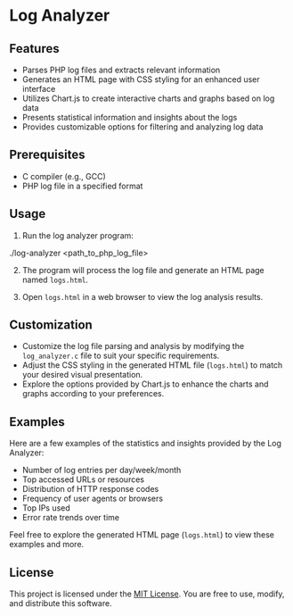 # Log Analyzer

## Features

- Parses PHP log files and extracts relevant information
- Generates an HTML page with CSS styling for an enhanced user interface
- Utilizes Chart.js to create interactive charts and graphs based on log data
- Presents statistical information and insights about the logs
- Provides customizable options for filtering and analyzing log data

## Prerequisites

- C compiler (e.g., GCC)
- PHP log file in a specified format

## Usage

1. Run the log analyzer program:

./log-analyzer <path_to_php_log_file>

2. The program will process the log file and generate an HTML page named `logs.html`.

3. Open `logs.html` in a web browser to view the log analysis results.

## Customization

- Customize the log file parsing and analysis by modifying the `log_analyzer.c` file to suit your specific requirements.
- Adjust the CSS styling in the generated HTML file (`logs.html`) to match your desired visual presentation.
- Explore the options provided by Chart.js to enhance the charts and graphs according to your preferences.

## Examples

Here are a few examples of the statistics and insights provided by the Log Analyzer:

- Number of log entries per day/week/month
- Top accessed URLs or resources
- Distribution of HTTP response codes
- Frequency of user agents or browsers
- Top IPs used
- Error rate trends over time

Feel free to explore the generated HTML page (`logs.html`) to view these examples and more.

## License

This project is licensed under the [MIT License](LICENSE). You are free to use, modify, and distribute this software.
